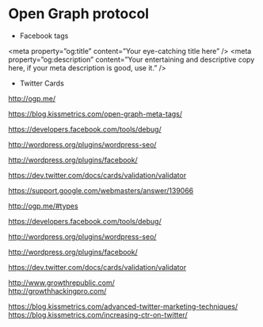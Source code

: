 # Open Graph protocol  

+ Facebook tags  

<meta property=”og:title” content=”Your eye-catching title here” />
<meta property=”og:url” content=”http://www.yourdomain.com” />
<meta property=”og:type” content=”website” />
<meta property=”og:description” content=”Your entertaining and descriptive copy here, if your meta description is good, use it.” />
<meta property=”og:image” content=”http://www.yourdomain.com/image-name.jpg” />




+ Twitter Cards  

<meta name=”twitter:card” content=”summary” />
<meta name=”twitter:title” content=”Your title here” />
<meta name=”twitter:description” content=”Your 200-character description here” />
<meta name=”twitter:url” content=”http://www.yourdomain.com” />
<meta name=”twitter:image” content=”http://www.yourdomain.com /image-name.jpg” />


http://ogp.me/  

https://blog.kissmetrics.com/open-graph-meta-tags/  

https://developers.facebook.com/tools/debug/  

http://wordpress.org/plugins/wordpress-seo/  

http://wordpress.org/plugins/facebook/  

https://dev.twitter.com/docs/cards/validation/validator  

https://support.google.com/webmasters/answer/139066  

http://ogp.me/#types  

https://developers.facebook.com/tools/debug/  

http://wordpress.org/plugins/wordpress-seo/  

http://wordpress.org/plugins/facebook/  

https://dev.twitter.com/docs/cards/validation/validator  


http://www.growthrepublic.com/  
http://growthhackingpro.com/  


https://blog.kissmetrics.com/advanced-twitter-marketing-techniques/  
https://blog.kissmetrics.com/increasing-ctr-on-twitter/  



